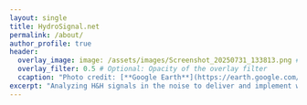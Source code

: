 ```yaml
---
layout: single
title: HydroSignal.net
permalink: /about/
author_profile: true
header:
  overlay_image: image: /assets/images/Screenshot_20250731_133813.png #header image
  overlay_filter: 0.5 # Optional: Opacity of the overlay filter
  ccaption: "Photo credit: [**Google Earth**](https://earth.google.com/)"
excerpt: "Analyzing H&H signals in the noise to deliver and implement water resource solutions now." # Optional: Meta description for SEO
---
```

